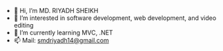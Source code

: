 - 👋 Hi, I’m MD. RIYADH SHEIKH
- 👀 I’m interested in software development, web development, and video editing
- 🌱 I’m currently learning MVC, .NET
- 📫 Mail: smdriyadh14@gmail.com

<!---
midoriya14/midoriya14 is a ✨ special ✨ repository because its `README.md` (this file) appears on your GitHub profile.
You can click the Preview link to take a look at your changes.
---!>
